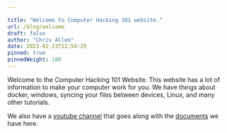 ```yaml
---

title: "Welcome to Computer Hacking 101 website."
url: /blog/welcome
draft: false
author: "Chris Allen"
date: 2023-02-23T12:54:29
pinned: true
pinnedWeight: 100
---
```

Welcome to the Computer Hacking 101 Website.  This website has a lot of information to make your computer work for you.   We have things about docker, windows, syncing your files between devices, Linux, and many other tutorials.  

We also have a [youtube channel](https://www.youtube.com/@computerhacking101 "Computer hacking 101 youtube channel") that goes along with the [documents](https://computerhacking101.com/docs "Computer hacking 101 docs") we have here.
